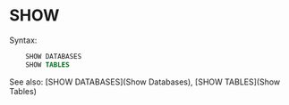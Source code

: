 # SHOW

Syntax:
```sql
    SHOW DATABASES
    SHOW TABLES
```

See also: [SHOW DATABASES](Show Databases), [SHOW TABLES](Show Tables)
